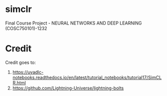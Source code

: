 # simclr
Final Course Project - NEURAL NETWORKS AND DEEP LEARNING (COSC750101)-1232
# Credit
Credit goes to:
1. https://uvadlc-notebooks.readthedocs.io/en/latest/tutorial_notebooks/tutorial17/SimCLR.html
2. https://github.com/Lightning-Universe/lightning-bolts
